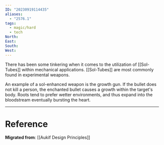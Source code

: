 ```yaml
---
ID: "20230919114435"
aliases:
  - "2576.1"
tags:
  - magic/hard
  - tech
North: 
East: 
South: 
West:
---
```

There has been some tinkering when it comes to the utilization of [[Sol-Tubes]] within mechanical applications. [[Sol-Tubes]] are most commonly found in experimental weapons. 

An example of a sol-enhanced weapon is the growth gun. If the bullet does not kill a person, the enchanted bullet causes a growth within the target's body. Roots tend to prefer wetter environments, and thus expand into the bloodstream eventually bursting the heart.

---

# Reference

**Migrated from**: [[Aukif Design Principles]]